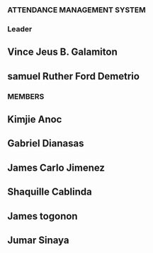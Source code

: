 ### ATTENDANCE MANAGEMENT SYSTEM

### Leader
## Vince Jeus B. Galamiton
## samuel Ruther Ford Demetrio


### MEMBERS
## Kimjie Anoc
## Gabriel Dianasas
## James Carlo Jimenez
## Shaquille Cablinda
## James togonon
## Jumar Sinaya
